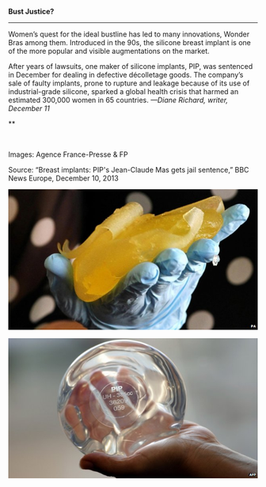 **Bust Justice?**

****

Women’s quest for the ideal bustline has led to many innovations, Wonder Bras among them. Introduced in the 90s, the silicone breast implant is one of the more popular and visible augmentations on the market.

After years of lawsuits, one maker of silicone implants, PIP, was sentenced in December for dealing in defective décolletage goods. The company’s sale of faulty implants, prone to rupture and leakage because of its use of industrial-grade silicone, sparked a global health crisis that harmed an estimated 300,000 women in 65 countries. *—Diane Richard, writer, December 11*

**

 

Images: Agence France-Presse & FP

Source: “Breast implants: PIP's Jean-Claude Mas gets jail sentence,” BBC News Europe, December 10, 2013 

![](../images/13.12.11_Richard_BreastImplantEDIT-2.jpeg)

![](../images/13.12.11_Richard_BreastImplantEDIT-1.jpeg)

